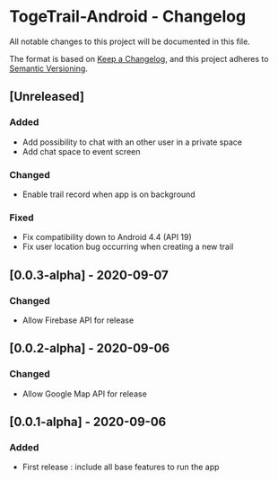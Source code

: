 # TogeTrail-Android - Changelog

All notable changes to this project will be documented in this file.

The format is based on [Keep a Changelog](https://keepachangelog.com/en/1.0.0/),
and this project adheres to [Semantic Versioning](https://semver.org/spec/v2.0.0.html).

## [Unreleased]
### Added
- Add possibility to chat with an other user in a private space
- Add chat space to event screen
### Changed
- Enable trail record when app is on background
### Fixed
- Fix compatibility down to Android 4.4 (API 19)
- Fix user location bug occurring when creating a new trail

## [0.0.3-alpha] - 2020-09-07
### Changed
- Allow Firebase API for release

## [0.0.2-alpha] - 2020-09-06
### Changed
- Allow Google Map API for release

## [0.0.1-alpha] - 2020-09-06
### Added
- First release : include all base features to run the app